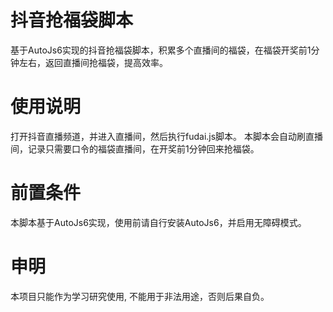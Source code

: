 # 抖音抢福袋脚本
基于AutoJs6实现的抖音抢福袋脚本，积累多个直播间的福袋，在福袋开奖前1分钟左右，返回直播间抢福袋，提高效率。

# 使用说明
打开抖音直播频道，并进入直播间，然后执行fudai.js脚本。
本脚本会自动刷直播间，记录只需要口令的福袋直播间，在开奖前1分钟回来抢福袋。

# 前置条件
本脚本基于AutoJs6实现，使用前请自行安装AutoJs6，并启用无障碍模式。

# 申明
本项目只能作为学习研究使用, 不能用于非法用途，否则后果自负。
